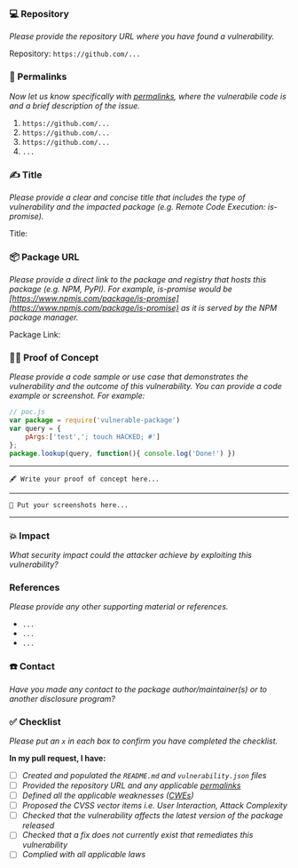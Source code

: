 ### 💻 Repository
_Please provide the repository URL where you have found a vulnerability._

Repository: `https://github.com/...`

### 🔗 Permalinks

_Now let us know specifically with [permalinks]([https://help.github.com/en/github/managing-your-work-on-github/creating-a-permanent-link-to-a-code-snippet](https://help.github.com/en/github/managing-your-work-on-github/creating-a-permanent-link-to-a-code-snippet)), where the vulnerabile code is and a brief description of the issue._

1. `https://github.com/...`
2. `https://github.com/...`
3. `https://github.com/...`
4. `...`

### ✍️ Title

_Please provide a clear and concise title that includes the type of vulnerability and the impacted package (e.g. Remote Code Execution: is-promise)._

Title:

### 📦 Package URL

_Please provide a direct link to the package and registry that hosts this package (e.g. NPM, PyPI). For example, is-promise would be [https://www.npmjs.com/package/is-promise](https://www.npmjs.com/package/is-promise) as it is served by the NPM package manager._

Package Link: 

### 🕵️‍♂️ Proof of Concept
<!-- A way (code) to prove that the package is vulnerable -->

_Please provide a code sample or use case that demonstrates the vulnerability and the outcome of this vulnerability. You can provide a code example or screenshot. For example:_
```js
// poc.js
var package = require('vulnerable-package')
var query = {
	pArgs:['test','; touch HACKED; #']
};
package.lookup(query, function(){ console.log('Done!') })
```
---
```
🖋️ Write your proof of concept here...
```
---
```
📸 Put your screenshots here...
```
---

### 💥 Impact

_What security impact could the attacker achieve by exploiting this vulnerability?_

### References
<!-- Any supporting materials and references -->
_Please provide any other supporting material or references._

- `...`
- `...`
- `...`

### ☎️ Contact

<!-- Any contact made to the package owner/maintainer(s) or to another bug bounty board -->

_Have you made any contact to the package author/maintainer(s) or to another disclosure program?_


### ✅ Checklist

_Please put an `x` in each box to confirm you have completed the checklist._

**In my pull request, I have:**

- [ ] _Created and populated the `README.md` and `vulnerability.json` files_
- [ ] _Provided the repository URL and any applicable [permalinks]([https://help.github.com/en/github/managing-files-in-a-repository/getting-permanent-links-to-files](https://help.github.com/en/github/managing-files-in-a-repository/getting-permanent-links-to-files))_
- [ ] _Defined all the applicable weaknesses ([CWEs]([https://cwe.mitre.org/](https://cwe.mitre.org/)))_
- [ ] _Proposed the CVSS vector items i.e. User Interaction, Attack Complexity_
- [ ] _Checked that the vulnerability affects the latest version of the package released_
- [ ] _Checked that a fix does not currently exist that remediates this vulnerability_
- [ ] _Complied with all applicable laws_
